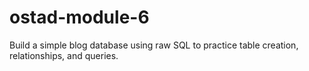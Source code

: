 # ostad-module-6
Build a simple blog database using raw SQL to practice table creation, relationships, and queries.
